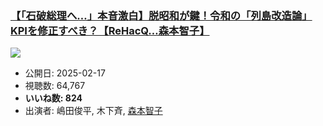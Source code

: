 ### [【「石破総理へ…」本音激白】脱昭和が鍵！令和の「列島改造論」KPIを修正すべき？【ReHacQ…森本智子】](https://www.youtube.com/watch?v=aDEt2s874eA)
[![](https://img.youtube.com/vi/aDEt2s874eA/sddefault.jpg)](https://www.youtube.com/watch?v=aDEt2s874eA)
-   公開日: 2025-02-17
-   視聴数: 64,767
-   **いいね数: 824**
-   出演者: 嶋田俊平, 木下斉, [森本智子](/rehacq_fan/people/森本智子 "wikilink")
